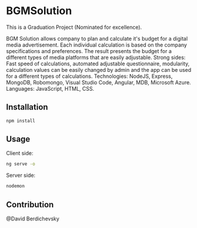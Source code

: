 # BGMSolution

This is a Graduation Project (Nominated for excellence). 

BGM Solution allows company to plan and calculate it's budget for a digital media advertisement.
Each individual calculation is based on the company specifications and preferences. The result presents the budget for a different types of media platforms that are easily adjustable.
Strong sides: Fast speed of calculations, automated adjustable questionnaire, modularity, calculation values can be easily changed by admin and the app can be used for a different types of calculations.
Technologies: NodeJS, Express, MongoDB, Robomongo, Visual Studio Code, Angular, MDB, Microsoft Azure.
Languages: JavaScript, HTML, CSS.

## Installation

```bash
npm install
```

## Usage
Client side:
```bash
ng serve -o
```

Server side:
```bash
nodemon
```

## Contribution
@David Berdichevsky
